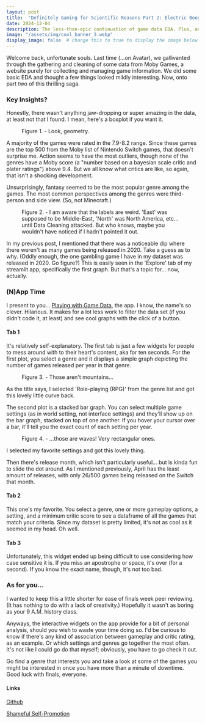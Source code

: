 ```yaml
---
layout: post
title:  "Definitely Gaming for Scientific Reasons Part 2: Electric Boogaloo"
date: 2024-12-04
description: The less-than-epic continuation of game data EDA. Plus, an app! 
image: "/assets/img/cool_banner_3.webp"
display_image: false  # change this to true to display the image below the banner 
---
```


<p class="intro"><span class="dropcap">W</span>elcome back, unfortunate souls. Last time (...on Avatar), we gallivanted through the gathering and cleaning of some data from Moby Games, a website purely for collecting and managing game information. We did some basic EDA and thought a few things looked mildly interesting. Now, onto part two of this thrilling saga. </p>

### Key Insights?
Honestly, there wasn't anything jaw-dropping or super amazing in the data, at least not that I found. I mean, here's a boxplot if you want it.

<figure>
	<img src="{{site.url}}/{{site.baseurl}}/assets/img/ScorebyGenrebox.png" alt=""> 
	<figcaption>Figure 1. - Look, geometry.</figcaption>
</figure>

A majority of the games were rated in the 7.9-8.2 range. Since these games are the top 500 from the Moby list of Nintendo Switch games, that doesn't surprise me. Action seems to have the most outliers, though none of the genres have a Moby score (a "number based on a bayesian scale critic and plater ratings") above 9.4. But we all know what critics are like, so again, that isn't a shocking development. 

Unsurprisingly, fantasy seemed to be the most popular genre among the games. The most common perspectives among the genres were third-person and side view. (So, not Minecraft.)

<figure>
	<img src="{{site.url}}/{{site.baseurl}}/assets/img/settingvspersp.png" alt=""> 
	<figcaption>Figure 2. - I am aware that the labels are weird. 'East' was supposed to be Middle-East, 'North' was North America, etc... until Data Cleaning attacked. But who knows, maybe you wouldn't have noticed if I hadn't pointed it out. </figcaption>
</figure>

In my previous post, I mentioned that there was a noticeable dip where there weren't as many games being released in 2020. Take a guess as to why. (Oddly enough, the one gambling game I have in my dataset was released in 2020. Go figure?) This is easily seen in the 'Explore' tab of my streamlit app, specifically the first graph. But that's a topic for... now, actually.

### (N)App Time

I present to you... [Playing with Game Data](https://geepersitsgamedata.streamlit.app), the app. I know, the name's so clever. Hilarious. It makes for a lot less work to filter the data set (if you didn't code it, at least) and see cool graphs with the click of a button.

#### Tab 1
It's relatively self-explanatory. The first tab is just a few widgets for people to mess around with to their heart's content, aka for ten seconds. For the first plot, you select a genre and it displays a simple graph depicting the number of games released per year in that genre.

<figure>
	<img src="{{site.url}}/{{site.baseurl}}/assets/img/newplot.png" alt=""> 
	<figcaption>Figure 3. - Those aren't mountains...</figcaption>
</figure>

As the title says, I selected 'Role-playing (RPG)' from the genre list and got this lovely little curve back.

The second plot is a stacked bar graph. You can select multiple game settings (as in world setting, not interface settings) and they'll show up on the bar graph, stacked on top of one another. If you hover your cursor over a bar, it'll tell you the exact count of each setting per year.

<figure>
	<img src="{{site.url}}/{{site.baseurl}}/assets/img/stackedplot.png" alt=""> 
	<figcaption>Figure 4. - ...those are waves! Very rectangular ones.</figcaption>
</figure>

I selected my favorite settings and got this lovely thing.

Then there's release month, which isn't particularly useful... but is kinda fun to slide the dot around. As I mentioned previously, April has the least amount of releases, with only 26/500 games being released on the Switch that month. 

#### Tab 2
This one's my favorite. You select a genre, one or more gameplay options, a setting, and a minimum critic score to see a dataframe of all the games that match your criteria. Since my dataset is pretty limited, it's not as cool as it seemed in my head. Oh well. 

#### Tab 3
Unfortunately, this widget ended up being difficult to use considering how case sensitive it is. If you miss an apostrophe or space, it's over (for a second). If you know the exact name, though, it's not too bad.


### As for you...

I wanted to keep this a little shorter for ease of finals week peer reviewing. (It has nothing to do with a lack of creativity.) Hopefully it wasn't as boring as your 9 A.M. history class.

Anyways, the interactive widgets on the app provide for a bit of personal analysis, should you wish to waste your time doing so. I'd be curious to know if there's any kind of association between gameplay and critic rating, as an example. Or which settings and genres go together the most often. It's not like I could go do that myself; obviously, you have to go check it out. 

Go find a genre that interests you and take a look at some of the games you might be interested in once you have more than a minute of downtime. Good luck with finals, everyone.



#### Links
[Github](https://github.com/tiredlizard/blog_data_collection)

[Shameful Self-Promotion](https://geepersitsgamedata.streamlit.app)

